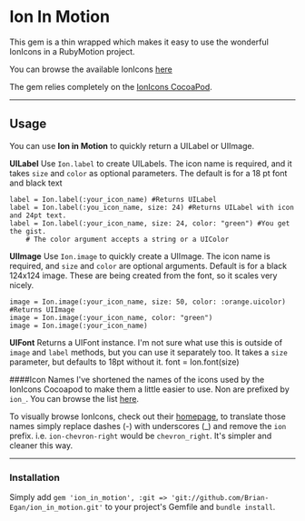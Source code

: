 # Ion In Motion

This gem is a thin wrapped which makes it easy to use the wonderful IonIcons in a RubyMotion project. 

You can browse the available IonIcons [here](http://ionicons.com/)

The gem relies completely on the [IonIcons CocoaPod](https://github.com/sweetmandm/ionicons-iOS).

---
## Usage  

You can use **Ion in Motion** to quickly return a UILabel or UIImage.

**UILabel**
Use `Ion.label` to create UILabels. The icon name is required, and it takes `size` and `color` as optional parameters. The default is for a 18 pt font and black text

    label = Ion.label(:your_icon_name) #Returns UILabel
    label = Ion.label(:you_icon_name, size: 24) #Returns UILabel with icon and 24pt text.
    label = Ion.label(:your_icon_name, size: 24, color: "green") #You get the gist.
        # The color argument accepts a string or a UIColor


**UIImage**
Use `Ion.image` to quickly create a UIImage. The icon name is required, and `size` and `color` are optional arguments. Default is for a black 124x124 image. These are being created from the font, so it scales very nicely.

    image = Ion.image(:your_icon_name, size: 50, color: :orange.uicolor) #Returns UIImage
    image = Ion.image(:your_icon_name, color: "green")
    image = Ion.image(:your_icon_name)

**UIFont**
Returns a UIFont instance. I'm not sure what use this is outside of `image` and `label` methods, but you can use it separately too. It takes a `size` parameter, but defaults to 18pt without it.
    font = Ion.font(size)

####Icon Names
I've shortened the names of the icons used by the IonIcons Cocoapod to make them a little easier to use. Non are prefixed by `ion_`. You can browse the list [here]().

To visually browse IonIcons, check out their [homepage](http://ionicons.com/), to translate those names simply replace dashes (-) with underscores (_) and remove the `ion` prefix. i.e. `ion-chevron-right` would be `chevron_right`. It's simpler and cleaner this way.

---
### Installation
Simply add `gem 'ion_in_motion', :git => 'git://github.com/Brian-Egan/ion_in_motion.git'` to your project's Gemfile and `bundle install`. 